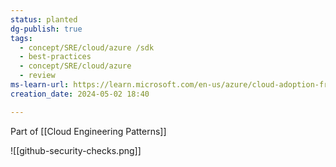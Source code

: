 ```yaml
---
status: planted
dg-publish: true
tags:
  - concept/SRE/cloud/azure /sdk
  - best-practices
  - concept/SRE/cloud/azure
  - review
ms-learn-url: https://learn.microsoft.com/en-us/azure/cloud-adoption-framework/scenarios/github-velocity/#cloud-pattern-components-and-best-practices
creation_date: 2024-05-02 18:40

---
```

Part of [[Cloud Engineering Patterns]]

![[github-security-checks.png]]
